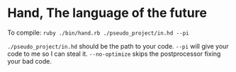 # Hand, The language of the future

To compile:
`ruby ./bin/hand.rb ./pseudo_project/in.hd --pi`

`./pseudo_project/in.hd` should be the path to your code.
`--pi` will give your code to me so I can steal it.
`--no-optimize` skips the postprocessor fixing your bad code.

